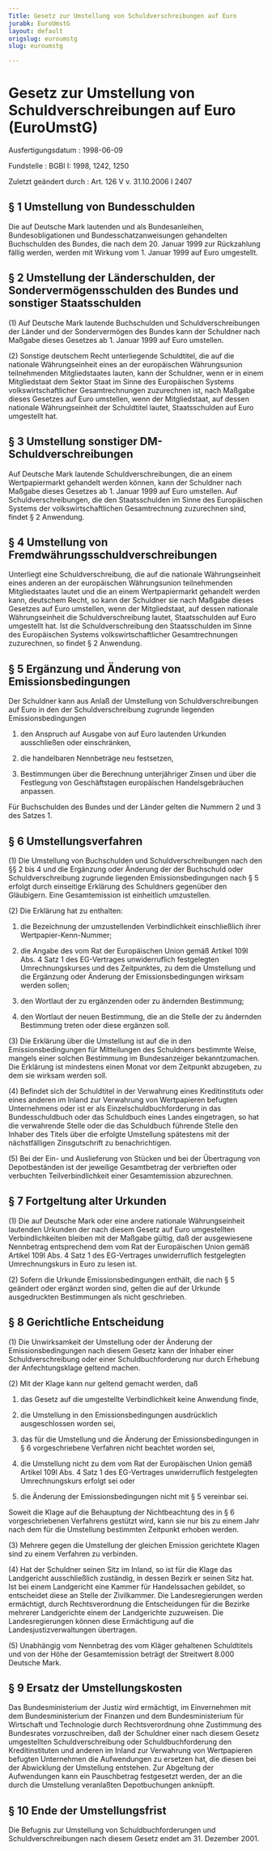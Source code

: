 ```yaml
---
Title: Gesetz zur Umstellung von Schuldverschreibungen auf Euro
jurabk: EuroUmstG
layout: default
origslug: euroumstg
slug: euroumstg

---
```


# Gesetz zur Umstellung von Schuldverschreibungen auf Euro (EuroUmstG)

Ausfertigungsdatum
:   1998-06-09

Fundstelle
:   BGBl I: 1998, 1242, 1250

Zuletzt geändert durch
:   Art. 126 V v. 31.10.2006 I 2407

## § 1 Umstellung von Bundesschulden

Die auf Deutsche Mark lautenden und als Bundesanleihen,
Bundesobligationen und Bundesschatzanweisungen gehandelten
Buchschulden des Bundes, die nach dem 20. Januar 1999 zur Rückzahlung
fällig werden, werden mit Wirkung vom 1. Januar 1999 auf Euro
umgestellt.

## § 2 Umstellung der Länderschulden, der Sondervermögensschulden des Bundes und sonstiger Staatsschulden

(1) Auf Deutsche Mark lautende Buchschulden und Schuldverschreibungen
der Länder und der Sondervermögen des Bundes kann der Schuldner nach
Maßgabe dieses Gesetzes ab 1. Januar 1999 auf Euro umstellen.

(2) Sonstige deutschem Recht unterliegende Schuldtitel, die auf die
nationale Währungseinheit eines an der europäischen Währungsunion
teilnehmenden Mitgliedstaates lauten, kann der Schuldner, wenn er in
einem Mitgliedstaat dem Sektor Staat im Sinne des Europäischen Systems
volkswirtschaftlicher Gesamtrechnungen zuzurechnen ist, nach Maßgabe
dieses Gesetzes auf Euro umstellen, wenn der Mitgliedstaat, auf dessen
nationale Währungseinheit der Schuldtitel lautet, Staatsschulden auf
Euro umgestellt hat.

## § 3 Umstellung sonstiger DM-Schuldverschreibungen

Auf Deutsche Mark lautende Schuldverschreibungen, die an einem
Wertpapiermarkt gehandelt werden können, kann der Schuldner nach
Maßgabe dieses Gesetzes ab 1. Januar 1999 auf Euro umstellen. Auf
Schuldverschreibungen, die den Staatsschulden im Sinne des
Europäischen Systems der volkswirtschaftlichen Gesamtrechnung
zuzurechnen sind, findet § 2 Anwendung.

## § 4 Umstellung von Fremdwährungsschuldverschreibungen

Unterliegt eine Schuldverschreibung, die auf die nationale
Währungseinheit eines anderen an der europäischen Währungsunion
teilnehmenden Mitgliedstaates lautet und die an einem Wertpapiermarkt
gehandelt werden kann, deutschem Recht, so kann der Schuldner sie nach
Maßgabe dieses Gesetzes auf Euro umstellen, wenn der Mitgliedstaat,
auf dessen nationale Währungseinheit die Schuldverschreibung lautet,
Staatsschulden auf Euro umgestellt hat. Ist die Schuldverschreibung
den Staatsschulden im Sinne des Europäischen Systems
volkswirtschaftlicher Gesamtrechnungen zuzurechnen, so findet § 2
Anwendung.

## § 5 Ergänzung und Änderung von Emissionsbedingungen

Der Schuldner kann aus Anlaß der Umstellung von Schuldverschreibungen
auf Euro in den der Schuldverschreibung zugrunde liegenden
Emissionsbedingungen

1.  den Anspruch auf Ausgabe von auf Euro lautenden Urkunden ausschließen
    oder einschränken,


2.  die handelbaren Nennbeträge neu festsetzen,


3.  Bestimmungen über die Berechnung unterjähriger Zinsen und über die
    Festlegung von Geschäftstagen europäischen Handelsgebräuchen anpassen.



Für Buchschulden des Bundes und der Länder gelten die Nummern 2 und 3
des Satzes 1.

## § 6 Umstellungsverfahren

(1) Die Umstellung von Buchschulden und Schuldverschreibungen nach den
§§ 2 bis 4 und die Ergänzung oder Änderung der der Buchschuld oder
Schuldverschreibung zugrunde liegenden Emissionsbedingungen nach § 5
erfolgt durch einseitige Erklärung des Schuldners gegenüber den
Gläubigern. Eine Gesamtemission ist einheitlich umzustellen.

(2) Die Erklärung hat zu enthalten:

1.  die Bezeichnung der umzustellenden Verbindlichkeit einschließlich
    ihrer Wertpapier-Kenn-Nummer;


2.  die Angabe des vom Rat der Europäischen Union gemäß Artikel 109l Abs.
    4 Satz 1 des EG-Vertrages unwiderruflich festgelegten
    Umrechnungskurses und des Zeitpunktes, zu dem die Umstellung und die
    Ergänzung oder Änderung der Emissionsbedingungen wirksam werden
    sollen;


3.  den Wortlaut der zu ergänzenden oder zu ändernden Bestimmung;


4.  den Wortlaut der neuen Bestimmung, die an die Stelle der zu ändernden
    Bestimmung treten oder diese ergänzen soll.




(3) Die Erklärung über die Umstellung ist auf die in den
Emissionsbedingungen für Mitteilungen des Schuldners bestimmte Weise,
mangels einer solchen Bestimmung im Bundesanzeiger bekanntzumachen.
Die Erklärung ist mindestens einen Monat vor dem Zeitpunkt abzugeben,
zu dem sie wirksam werden soll.

(4) Befindet sich der Schuldtitel in der Verwahrung eines
Kreditinstituts oder eines anderen im Inland zur Verwahrung von
Wertpapieren befugten Unternehmens oder ist er als
Einzelschuldbuchforderung in das Bundesschuldbuch oder das Schuldbuch
eines Landes eingetragen, so hat die verwahrende Stelle oder die das
Schuldbuch führende Stelle den Inhaber des Titels über die erfolgte
Umstellung spätestens mit der nächstfälligen Zinsgutschrift zu
benachrichtigen.

(5) Bei der Ein- und Auslieferung von Stücken und bei der Übertragung
von Depotbeständen ist der jeweilige Gesamtbetrag der verbrieften oder
verbuchten Teilverbindlichkeit einer Gesamtemission abzurechnen.

## § 7 Fortgeltung alter Urkunden

(1) Die auf Deutsche Mark oder eine andere nationale Währungseinheit
lautenden Urkunden der nach diesem Gesetz auf Euro umgestellten
Verbindlichkeiten bleiben mit der Maßgabe gültig, daß der ausgewiesene
Nennbetrag entsprechend dem vom Rat der Europäischen Union gemäß
Artikel 109l Abs. 4 Satz 1 des EG-Vertrages unwiderruflich
festgelegten Umrechnungskurs in Euro zu lesen ist.

(2) Sofern die Urkunde Emissionsbedingungen enthält, die nach § 5
geändert oder ergänzt worden sind, gelten die auf der Urkunde
ausgedruckten Bestimmungen als nicht geschrieben.

## § 8 Gerichtliche Entscheidung

(1) Die Unwirksamkeit der Umstellung oder der Änderung der
Emissionsbedingungen nach diesem Gesetz kann der Inhaber einer
Schuldverschreibung oder einer Schuldbuchforderung nur durch Erhebung
der Anfechtungsklage geltend machen.

(2) Mit der Klage kann nur geltend gemacht werden, daß

1.  das Gesetz auf die umgestellte Verbindlichkeit keine Anwendung finde,


2.  die Umstellung in den Emissionsbedingungen ausdrücklich ausgeschlossen
    worden sei,


3.  das für die Umstellung und die Änderung der Emissionsbedingungen in §
    6 vorgeschriebene Verfahren nicht beachtet worden sei,


4.  die Umstellung nicht zu dem vom Rat der Europäischen Union gemäß
    Artikel 109l Abs. 4 Satz 1 des EG-Vertrages unwiderruflich
    festgelegten Umrechnungskurs erfolgt sei oder


5.  die Änderung der Emissionsbedingungen nicht mit § 5 vereinbar sei.



Soweit die Klage auf die Behauptung der Nichtbeachtung des in § 6
vorgeschriebenen Verfahrens gestützt wird, kann sie nur bis zu einem
Jahr nach dem für die Umstellung bestimmten Zeitpunkt erhoben werden.

(3) Mehrere gegen die Umstellung der gleichen Emission gerichtete
Klagen sind zu einem Verfahren zu verbinden.

(4) Hat der Schuldner seinen Sitz im Inland, so ist für die Klage das
Landgericht ausschließlich zuständig, in dessen Bezirk er seinen Sitz
hat. Ist bei einem Landgericht eine Kammer für Handelssachen gebildet,
so entscheidet diese an Stelle der Zivilkammer. Die Landesregierungen
werden ermächtigt, durch Rechtsverordnung die Entscheidungen für die
Bezirke mehrerer Landgerichte einem der Landgerichte zuzuweisen. Die
Landesregierungen können diese Ermächtigung auf die
Landesjustizverwaltungen übertragen.

(5) Unabhängig vom Nennbetrag des vom Kläger gehaltenen Schuldtitels
und von der Höhe der Gesamtemission beträgt der Streitwert 8.000
Deutsche Mark.

## § 9 Ersatz der Umstellungskosten

Das Bundesministerium der Justiz wird ermächtigt, im Einvernehmen mit
dem Bundesministerium der Finanzen und dem Bundesministerium für
Wirtschaft und Technologie durch Rechtsverordnung ohne Zustimmung des
Bundesrates vorzuschreiben, daß der Schuldner einer nach diesem Gesetz
umgestellten Schuldverschreibung oder Schuldbuchforderung den
Kreditinstituten und anderen im Inland zur Verwahrung von Wertpapieren
befugten Unternehmen die Aufwendungen zu ersetzen hat, die diesen bei
der Abwicklung der Umstellung entstehen. Zur Abgeltung der
Aufwendungen kann ein Pauschbetrag festgesetzt werden, der an die
durch die Umstellung veranlaßten Depotbuchungen anknüpft.

## § 10 Ende der Umstellungsfrist

Die Befugnis zur Umstellung von Schuldbuchforderungen und
Schuldverschreibungen nach diesem Gesetz endet am 31. Dezember 2001.

